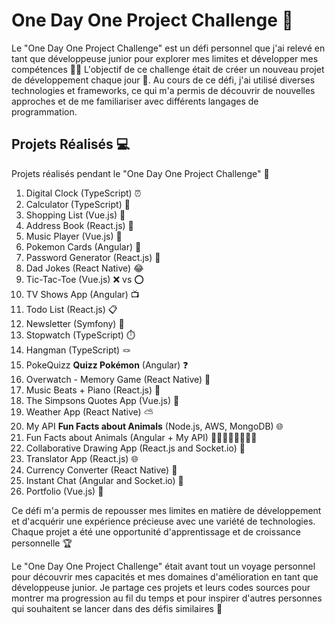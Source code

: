 # One Day One Project Challenge :rocket:

Le "One Day One Project Challenge" est un défi personnel que j'ai relevé en tant que développeuse junior pour explorer mes limites et développer mes compétences :woman_technologist: 
L'objectif de ce challenge était de créer un nouveau projet de développement chaque jour :calendar:. Au cours de ce défi, j'ai utilisé diverses technologies et frameworks, ce qui m'a permis de découvrir de nouvelles approches et de me familiariser avec différents langages de programmation.

## Projets Réalisés :computer:

Projets réalisés pendant le "One Day One Project Challenge" :art:

01. Digital Clock (TypeScript) ⏰
02. Calculator (TypeScript) :abacus:
03. Shopping List (Vue.js) :shopping_cart:
04. Address Book (React.js) :card_index:
05. Music Player (Vue.js) :musical_note:
06. Pokemon Cards (Angular) :flower_playing_cards: 
07. Password Generator (React.js) :key:
08. Dad Jokes (React Native) :joy:
09. Tic-Tac-Toe (Vue.js) :x: vs :o:
10. TV Shows App (Angular) :tv:
11. Todo List (React.js) :clipboard:
12. Newsletter (Symfony) :newspaper:
13. Stopwatch (TypeScript) ⏱️
14. Hangman (TypeScript) 🪢
15. PokeQuizz **Quizz Pokémon** (Angular) :question:
16. Overwatch - Memory Game (React Native) :jigsaw:
17. Music Beats + Piano (React.js) :musical_keyboard:
18. The Simpsons Quotes App (Vue.js) :scroll:
19. Weather App (React Native) :partly_sunny:
20. My API **Fun Facts about Animals** (Node.js, AWS, MongoDB) :globe_with_meridians:
21. Fun Facts about Animals (Angular + My API) :dog::cat::whale::lion::monkey::cow::elephant::fox_face:
22. Collaborative Drawing App (React.js and Socket.io) :art:
23. Translator App (React.js) :globe_with_meridians:
24. Currency Converter (React Native) :money_with_wings:
25. Instant Chat (Angular and Socket.io) :speech_balloon:
26. Portfolio (Vue.js) :file_folder:

Ce défi m'a permis de repousser mes limites en matière de développement et d'acquérir une expérience précieuse avec une variété de technologies. Chaque projet a été une opportunité d'apprentissage et de croissance personnelle :trophy:

Le "One Day One Project Challenge" était avant tout un voyage personnel pour découvrir mes capacités et mes domaines d'amélioration en tant que développeuse junior. Je partage ces projets et leurs codes sources pour montrer ma progression au fil du temps et pour inspirer d'autres personnes qui souhaitent se lancer dans des défis similaires :rocket:
